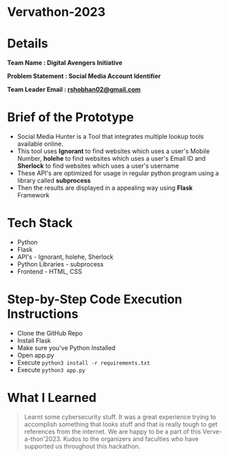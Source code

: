 # Vervathon-2023

# Details

**Team Name            : Digital Avengers Initiative**

**Problem Statement    : Social Media Account Identifier**

**Team Leader Email    : rshobhan02@gmail.com**




# Brief of the Prototype

* Social Media Hunter is a Tool that integrates multiple lookup tools available online.
* This tool uses **Ignorant** to find websites which uses a user's Mobile Number, **holehe** to find websites which uses a user's Email ID and **Sherlock** to find websites which uses a user's username
* These API's are optimized for usage in regular python program using a library called **subprocess**
* Then the results are displayed in a appealing way using **Flask** Framework


# Tech Stack

* Python
* Flask
* API's - Ignorant, holehe, Sherlock
* Python Libraries - subprocess
* Frontend - HTML, CSS

# Step-by-Step Code Execution Instructions

* Clone the GitHub Repo
* Install Flask
* Make sure you've Python Installed
* Open app.py
* Execute `python3 install -r requirements.txt`
* Execute `python3 app.py`

# What I Learned

> Learnt some cybersecurity stuff. It was a great experience trying to accomplish something that looks stuff and that is really tough to get references from the internet. We are happy to be a part of this Verve-a-thon'2023. Kudos to the organizers and faculties who have supported us throughout this hackathon.

